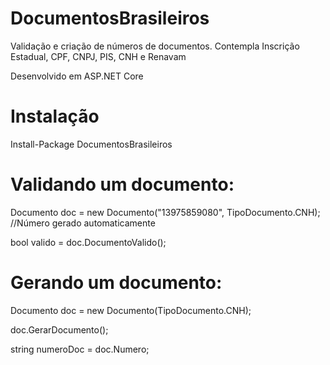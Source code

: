 # DocumentosBrasileiros
Validação e criação de números de documentos. Contempla Inscrição Estadual, CPF, CNPJ, PIS, CNH e Renavam

Desenvolvido em ASP.NET Core

# Instalação
Install-Package DocumentosBrasileiros

# Validando um documento:
  Documento doc = new Documento("13975859080", TipoDocumento.CNH); //Número gerado automaticamente
  
  bool valido = doc.DocumentoValido();
  
# Gerando um documento:
  Documento doc = new Documento(TipoDocumento.CNH);
  
  doc.GerarDocumento();
  
  string numeroDoc = doc.Numero;


